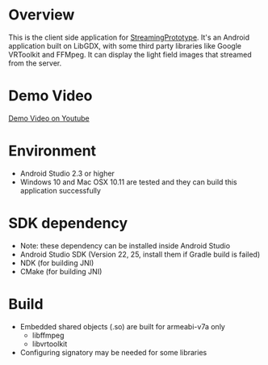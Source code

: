 # Overview
This is the client side application for [StreamingPrototype](https://github.com/KaoCC/StreamingPrototype). It's an Android application built on LibGDX, with some third party libraries like Google VRToolkit and FFMpeg. It can display the light field images that streamed from the server. 

# Demo Video
[Demo Video on Youtube](https://youtu.be/lMdvIzpLWpQ)

# Environment
- Android Studio 2.3 or higher
- Windows 10 and Mac OSX 10.11 are tested and they can build this application successfully

# SDK dependency
- Note: these dependency can be installed inside Android Studio
- Android Studio SDK (Version 22, 25, install them if Gradle build is failed)
- NDK (for building JNI)
- CMake (for building JNI)

# Build
- Embedded shared objects (.so) are built for armeabi-v7a only
  - libffmpeg
  - libvrtoolkit
- Configuring signatory may be needed for some libraries

